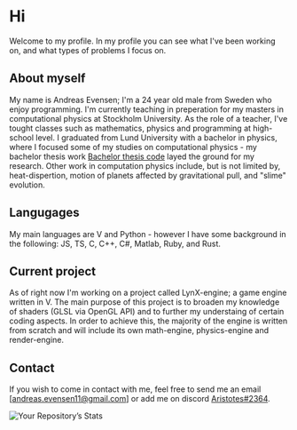 # Hi
Welcome to my profile. In my profile you can see what I've been working on, and what types of problems I focus on.

## About myself
My name is Andreas Evensen; I'm a 24 year old male from Sweden who enjoy programming. I'm currently teaching in preperation for my masters in computational physics at Stockholm University. As the role of a teacher, I've tought classes such as mathematics, physics and programming at high-school level. I graduated from Lund University with a bachelor in physics, where I focused some of my studies on computational physics - my bachelor thesis work [Bachelor thesis code](../../../Bachelor-Thesis) layed the ground for my research. Other work in computation physics include, but is not limited by, heat-dispertion, motion of planets affected by gravitational pull, and "slime" evolution.

## Langugages
My main languages are V and Python - however I have some background in the following: JS, TS, C, C++, C#, Matlab, Ruby, and Rust.

## Current project
As of right now I'm working on a project called LynX-engine; a game engine written in V. The main purpose of this project is to broaden my knowledge of shaders (GLSL via OpenGL API) and to further my understaing of certain coding aspects. In order to achieve this, the majority of the engine is written from scratch and will include its own math-engine, physics-engine and render-engine.

## Contact
If you wish to come in contact with me, feel free to send me an email [andreas.evensen11@gmail.com] or add me on discord <ins> Aristotes#2364</ins>.

<!---
thesombady/thesombady is a ✨ special ✨ repository because its `README.md` (this file) appears on your GitHub profile.
You can click the Preview link to take a look at your changes.
--->

<div aling="center">
  
  ![Your Repository’s Stats](https://github-readme-stats.vercel.app/api?username=thesombady&show_icons=true)
</div>
